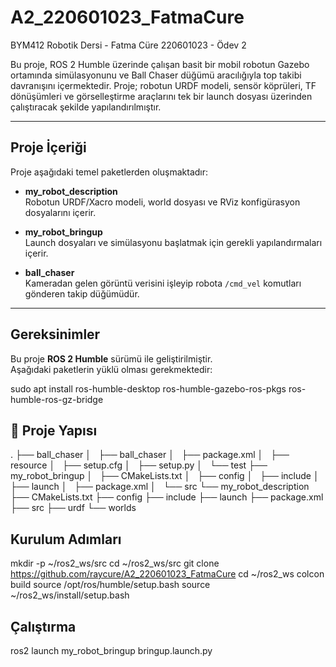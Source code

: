 # A2_220601023_FatmaCure
BYM412 Robotik Dersi - Fatma Cüre 220601023 - Ödev 2

Bu proje, ROS 2 Humble üzerinde çalışan basit bir mobil robotun Gazebo ortamında simülasyonunu ve Ball Chaser düğümü aracılığıyla top takibi davranışını içermektedir. Proje; robotun URDF modeli, sensör köprüleri, TF dönüşümleri ve görselleştirme araçlarını tek bir launch dosyası üzerinden çalıştıracak şekilde yapılandırılmıştır.

---

## Proje İçeriği

Proje aşağıdaki temel paketlerden oluşmaktadır:

- **my_robot_description**  
  Robotun URDF/Xacro modeli, world dosyası ve RViz konfigürasyon dosyalarını içerir.

- **my_robot_bringup**  
  Launch dosyaları ve simülasyonu başlatmak için gerekli yapılandırmaları içerir.

- **ball_chaser**  
  Kameradan gelen görüntü verisini işleyip robota `/cmd_vel` komutları gönderen takip düğümüdür.

---

## Gereksinimler

Bu proje **ROS 2 Humble** sürümü ile geliştirilmiştir.  
Aşağıdaki paketlerin yüklü olması gerekmektedir:

sudo apt install ros-humble-desktop ros-humble-gazebo-ros-pkgs ros-humble-ros-gz-bridge
## 🧩 Proje Yapısı
.
├── ball_chaser
│   ├── ball_chaser
│   ├── package.xml
│   ├── resource
│   ├── setup.cfg
│   ├── setup.py
│   └── test
├── my_robot_bringup
│   ├── CMakeLists.txt
│   ├── config
│   ├── include
│   ├── launch
│   ├── package.xml
│   └── src
└── my_robot_description
    ├── CMakeLists.txt
    ├── config
    ├── include
    ├── launch
    ├── package.xml
    ├── src
    ├── urdf
    └── worlds

## Kurulum Adımları
mkdir -p ~/ros2_ws/src
cd ~/ros2_ws/src
git clone https://github.com/raycure/A2_220601023_FatmaCure
cd ~/ros2_ws
colcon build
source /opt/ros/humble/setup.bash
source ~/ros2_ws/install/setup.bash

## Çalıştırma
ros2 launch my_robot_bringup bringup.launch.py
